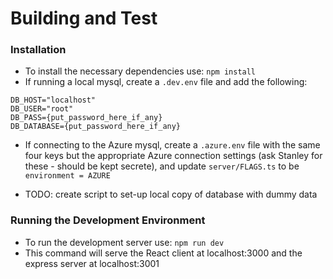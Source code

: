 # Building and Test

### Installation

-   To install the necessary dependencies use: `npm install`
-   If running a local mysql, create a `.dev.env` file and add the following:

```
DB_HOST="localhost"
DB_USER="root"
DB_PASS={put_password_here_if_any}
DB_DATABASE={put_password_here_if_any}
```

-   If connecting to the Azure mysql, create a `.azure.env` file with the same four keys but the appropriate Azure connection settings (ask Stanley for these - should be kept secrete), and update `server/FLAGS.ts` to be `environment = AZURE`

-   TODO: create script to set-up local copy of database with dummy data

### Running the Development Environment

-   To run the development server use: `npm run dev`
-   This command will serve the React client at localhost:3000 and the express server at localhost:3001
